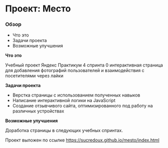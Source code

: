 # Проект: Место


### Обзор
* Что это
* Задачи проекта
* Возможные улучшения

**Что это**

Учебный проект Яндекс Практикум 4 спринта 0 интерактивная страница для добавления фотографий пользователей и взаимодействия с посетителями через лайки

**Задачи проекта**

* Верстка страницы с использованием полученных навыков
* Написание интерактивной логики на JavaScript
* Создание отзывчивого сайта, оптимизированного под работу на различных устройствах

**Возможные улучшения**

Доработка страницы в следующих учебных спринтах.

Проект выложен по ссылке https://sucredoux.github.io/mesto/index.html
